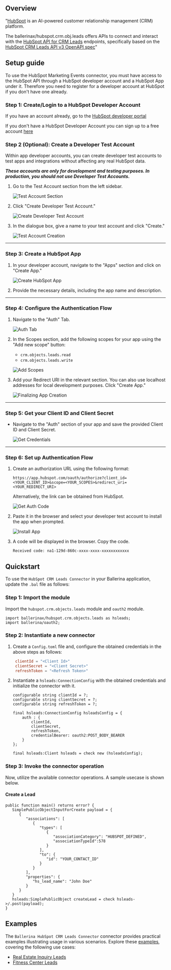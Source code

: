 ## Overview

"[HubSpot](https://www.hubspot.com/our-story) is an AI-powered customer relationship management (CRM) platform. 

The ballerinax/hubspot.crm.obj.leads offers APIs to connect and interact with the [HubSpot API for CRM Leads](https://developers.hubspot.com/docs/reference/api/crm/objects/leads) endpoints, specifically based on the [HubSpot CRM Leads API v3 OpenAPI spec](https://github.com/HubSpot/HubSpot-public-api-spec-collection/blob/main/PublicApiSpecs/CRM/Leads/Rollouts/424/v3/leads.json)"


## Setup guide

To use the HubSpot Marketing Events connector, you must have access to the HubSpot API through a HubSpot developer account and a HubSpot App under it. Therefore you need to register for a developer account at HubSpot if you don't have one already.

### Step 1: Create/Login to a HubSpot Developer Account

If you have an account already, go to the [HubSpot developer portal](https://app.hubspot.com/)

If you don't have a HubSpot Developer Account you can sign up to a free account [here](https://developers.hubspot.com/get-started)

### Step 2 (Optional): Create a Developer Test Account

Within app developer accounts, you can create developer test accounts to test apps and integrations without affecting any real HubSpot data.

**_These accounts are only for development and testing purposes. In production, you should not use Developer Test Accounts._**

1. Go to the Test Account section from the left sidebar.

   ![Test Account Section](docs/setup/resources/test_acc_1.png)

2. Click "Create Developer Test Account."

   ![Create Developer Test Account](docs/setup/resources/test_acc_2.png)

3. In the dialogue box, give a name to your test account and click "Create."

   ![Test Account Creation](docs/setup/resources/test_acc_3.png)

---

### Step 3: Create a HubSpot App

1. In your developer account, navigate to the "Apps" section and click on "Create App."

   ![Create HubSpot App](docs/setup/resources/create_app_1.png)

2. Provide the necessary details, including the app name and description.

---

### Step 4: Configure the Authentication Flow

1. Navigate to the "Auth" Tab.

   ![Auth Tab](docs/setup/resources/create_app_2.png)

2. In the Scopes section, add the following scopes for your app using the "Add new scope" button:

   - `crm.objects.leads.read`
   - `crm.objects.leads.write`

   ![Add Scopes](docs/setup/resources/scope_set.png)

3. Add your Redirect URI in the relevant section. You can also use localhost addresses for local development purposes. Click "Create App."

   ![Finalizing App Creation](docs/setup/resources/create_app_final.png)

---

### Step 5: Get your Client ID and Client Secret

- Navigate to the "Auth" section of your app and save the provided Client ID and Client Secret.

   ![Get Credentials](docs/setup/resources/get_credentials.png)

---

### Step 6: Set up Authentication Flow

1. Create an authorization URL using the following format:

   ```
   https://app.hubspot.com/oauth/authorize?client_id=<YOUR_CLIENT_ID>&scope=<YOUR_SCOPES>&redirect_uri=<YOUR_REDIRECT_URI>
   ```

   Alternatively, the link can be obtained from HubSpot.

   ![Get Auth Code](docs/setup/resources/get_auth_code.png)

2. Paste it in the browser and select your developer test account to install the app when prompted.

   ![Install App](docs/setup/resources/install_app.png)

3. A code will be displayed in the browser. Copy the code.

   ```
   Received code: na1-129d-860c-xxxx-xxxx-xxxxxxxxxxxx
   ```

## Quickstart

To use the `HubSpot CRM Leads Connector` in your Ballerina application, update the `.bal` file as follows:

### Step 1: Import the module

Import the `hubspot.crm.objects.leads` module and `oauth2` module.

```ballerina
import ballerinax/hubspot.crm.objects.leads as hsleads;
import ballerina/oauth2;
```

### Step 2: Instantiate a new connector

1. Create a `Config.toml` file and, configure the obtained credentials in the above steps as follows:

   ```toml
    clientId = "<Client Id>"
    clientSecret = "<Client Secret>"
    refreshToken = "<Refresh Token>"
   ```

2. Instantiate a `hsleads:ConnectionConfig` with the obtained credentials and initialize the connector with it.

    ```ballerina 
    configurable string clientId = ?;
    configurable string clientSecret = ?;
    configurable string refreshToken = ?;

    final hsleads:ConnectionConfig hsleadsConfig = {
        auth : {
            clientId,
            clientSecret,
            refreshToken,
            credentialBearer: oauth2:POST_BODY_BEARER
        }
    };

    final hsleads:Client hsleads = check new (hsleadsConfig);
    ```

### Step 3: Invoke the connector operation

Now, utilize the available connector operations. A sample usecase is shown below.

#### Create a Lead
    
```ballerina
public function main() returns error? {
   SimplePublicObjectInputForCreate payload = {
      {
         "associations": [
            {
               "types": [
                  {
                     "associationCategory": "HUBSPOT_DEFINED",
                     "associationTypeId":578
                  }
               ],
               "to": {
                  "id": "YOUR_CONTACT_ID"
               }
            }
         ],
         "properties": {
            "hs_lead_name": "John Doe"
         }
      }
   }
   hsleads:SimplePublicObject createLead = check hsleads->/.post(payload);
}
```

## Examples

The `Ballerina HubSpot CRM Leads Connector` connector provides practical examples illustrating usage in various scenarios. Explore these [examples](https://github.com/module-ballerinax-hubspot.crm.object.leads/tree/main/examples/real_estate_inquiry_leads/main.bal/), covering the following use cases:

- [Real Estate Inquiry Leads](https://github.com/anush47/module-ballerinax-hubspot.crm.object.leads/blob/main/examples/real_estate_inquiry_leads/main.bal)
- [Fitness Center Leads](https://github.com/anush47/module-ballerinax-hubspot.crm.object.leads/blob/main/examples/fitness_center_leads/main.bal)
